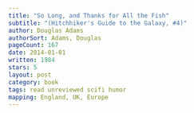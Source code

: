 ```yaml
---
title: "So Long, and Thanks for All the Fish"
subtitle: "(Hitchhiker's Guide to the Galaxy, #4)"
author: Douglas Adams
authorSort: Adams, Douglas
pageCount: 167
date: 2014-01-01
written: 1984
stars: 5
layout: post
category: book
tags: read unreviewed scifi humor
mapping: England, UK, Europe
---
```

